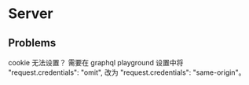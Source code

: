 # Server

## Problems

cookie 无法设置？
需要在 graphql playground 设置中将 "request.credentials": "omit", 改为 "request.credentials": "same-origin"。
